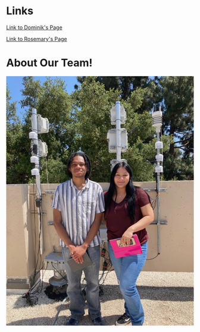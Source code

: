 # Links
[Link to Dominik's Page](/dominick.md)

[Link to Rosemary's Page](/rosemary.md)

# About Our Team!
![Team Picture](images/team_pic.jpg)
